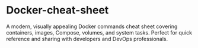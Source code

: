 # Docker-cheat-sheet
A modern, visually appealing Docker commands cheat sheet covering containers, images, Compose, volumes, and system tasks. Perfect for quick reference and sharing with developers and DevOps professionals.
